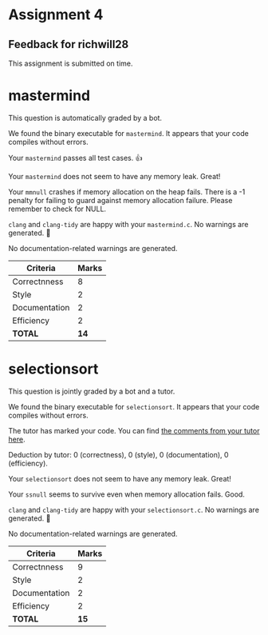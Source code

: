 # Assignment 4
## Feedback for richwill28

This assignment is submitted on time. 

# mastermind
This question is automatically graded by a bot.

We found the binary executable for `mastermind`.  It appears that your code compiles without errors.

Your `mastermind` passes all test cases. :thumbsup:

Your `mastermind` does not seem to have any memory leak.  Great!

Your `mmnull` crashes if memory allocation on the heap fails.  There is a -1 penalty for failing to guard against memory allocation failure.  Please remember to check for NULL.

`clang` and `clang-tidy` are happy with your `mastermind.c`.  No warnings are generated.  :confetti_ball:

No documentation-related warnings are generated. 

| Criteria      | Marks          |
| --------------|--------------- |
| Correctnness  | 8 |
| Style         | 2 |
| Documentation | 2 |
| Efficiency    | 2 |
| **TOTAL**     | **14** |
# selectionsort
This question is jointly graded by a bot and a tutor.

We found the binary executable for `selectionsort`.  It appears that your code compiles without errors.

The tutor has marked your code.  You can find [the comments from your tutor here](https://github.com/nus-cs1010-2021-s1/as04-richwill28/commit/e97ca3b11a6eed8aaa1e2e2b9af8d82c827e31e3).

Deduction by tutor: 0 (correctness), 0 (style), 0 (documentation), 0 (efficiency).

Your `selectionsort` does not seem to have any memory leak.  Great!

Your `ssnull` seems to survive even when memory allocation fails.  Good.

`clang` and `clang-tidy` are happy with your `selectionsort.c`.  No warnings are generated.  :confetti_ball:

No documentation-related warnings are generated. 

| Criteria      | Marks          |
| --------------|--------------- |
| Correctnness  | 9 |
| Style         | 2 |
| Documentation | 2 |
| Efficiency    | 2 |
| **TOTAL**     | **15** |
